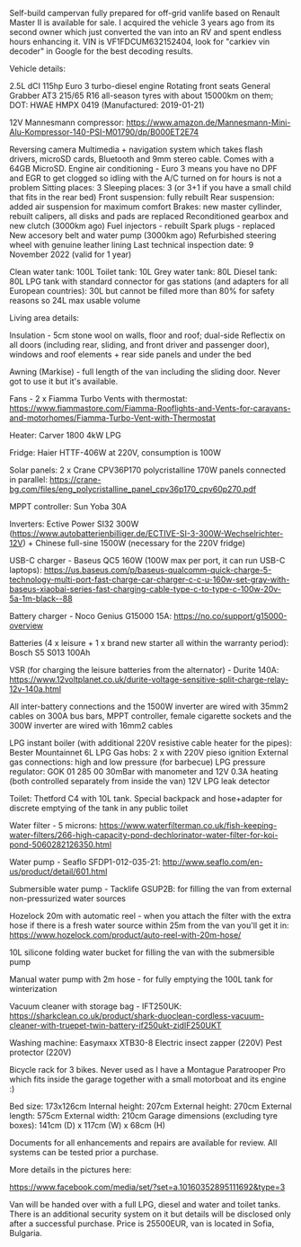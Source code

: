 Self-build campervan fully prepared for off-grid vanlife based on Renault Master II is available for sale. I acquired the vehicle 3 years ago from its second owner which just converted the van into an RV and spent endless hours enhancing it. VIN is VF1FDCUM632152404, look for "carkiev vin decoder" in Google for the best decoding results.

Vehicle details:

2.5L dCI 115hp Euro 3 turbo-diesel engine
Rotating front seats
General Grabber AT3 215/65 R16 all-season tyres with about 15000km on them; DOT: HWAE HMPX 0419 (Manufactured: 2019-01-21)

12V Mannesmann compressor: https://www.amazon.de/Mannesmann-Mini-Alu-Kompressor-140-PSI-M01790/dp/B000ET2E74

Reversing camera
Multimedia + navigation system which takes flash drivers, microSD cards, Bluetooth and 9mm stereo cable. Comes with a 64GB MicroSD.
Engine air conditioning - Euro 3 means you have no DPF and EGR to get clogged so idling with the A/C turned on for hours is not a problem
Sitting places: 3
Sleeping places: 3 (or 3+1 if you have a small child that fits in the rear bed)
Front suspension: fully rebuilt
Rear suspension: added air suspension for maximum comfort
Brakes: new master cyllinder, rebuilt calipers, all disks and pads are replaced
Reconditioned gearbox and new clutch (3000km ago)
Fuel injectors - rebuilt
Spark plugs - replaced
New accesory belt and water pump (3000km ago)
Refurbished steering wheel with genuine leather lining
Last technical inspection date: 9 November 2022 (valid for 1 year)

Clean water tank: 100L
Toilet tank: 10L
Grey water tank: 80L
Diesel tank: 80L
LPG tank with standard connector for gas stations (and adapters for all European countries): 30L but cannot be filled more than 80% for safety reasons so 24L max usable volume

Living area details:

Insulation - 5cm stone wool on walls, floor and roof; dual-side Reflectix on all doors (including rear, sliding, and front driver and passenger door), windows and roof elements + rear side panels and under the bed

Awning (Markise) - full length of the van including the sliding door. Never got to use it but it's available.

Fans - 2 x Fiamma Turbo Vents with thermostat: https://www.fiammastore.com/Fiamma-Rooflights-and-Vents-for-caravans-and-motorhomes/Fiamma-Turbo-Vent-with-Thermostat

Heater: Carver 1800 4kW LPG

Fridge: Haier HTTF-406W at 220V, consumption is 100W

Solar panels: 2 x Crane CPV36P170 polycristalline 170W panels connected in parallel: https://crane-bg.com/files/eng_polycristalline_panel_cpv36p170_cpv60p270.pdf

MPPT controller: Sun Yoba 30A

Inverters: Ective Power SI32 300W (https://www.autobatterienbilliger.de/ECTIVE-SI-3-300W-Wechselrichter-12V) + Chinese full-sine 1500W (necessary for the 220V fridge)

USB-C charger - Baseus QC5 160W (100W max per port, it can run USB-C laptops): https://us.baseus.com/p/baseus-qualcomm-quick-charge-5-technology-multi-port-fast-charge-car-charger-c-c-u-160w-set-gray-with-baseus-xiaobai-series-fast-charging-cable-type-c-to-type-c-100w-20v-5a-1m-black--88

Battery charger - Noco Genius G15000 15A: https://no.co/support/g15000-overview

Batteries (4 x leisure + 1 x brand new starter all within the warranty period): Bosch S5 S013 100Ah

VSR (for charging the leisure batteries from the alternator) - Durite 140A: https://www.12voltplanet.co.uk/durite-voltage-sensitive-split-charge-relay-12v-140a.html

All inter-battery connections and the 1500W inverter are wired with 35mm2 cables on 300A bus bars, MPPT controller, female cigarette sockets and the 300W inverter are wired with 16mm2 cables

LPG instant boiler (with additional 220V resistive cable heater for the pipes): Bester Mountainnet 6L LPG
Gas hobs: 2 x with 220V pieso ignition
External gas connections: high and low pressure (for barbecue)
LPG pressure regulator: GOK 01 285 00 30mBar with manometer and 12V 0.3A heating (both controlled separately from inside the van)
12V LPG leak detector

Toilet: Thetford C4 with 10L tank. Special backpack and hose+adapter for discrete emptying of the tank in any public toilet

Water filter - 5 microns: https://www.waterfilterman.co.uk/fish-keeping-water-filters/266-high-capacity-pond-dechlorinator-water-filter-for-koi-pond-5060282126350.html

Water pump - Seaflo SFDP1-012-035-21: http://www.seaflo.com/en-us/product/detail/601.html

Submersible water pump - Tacklife GSUP2B: for filling the van from external non-pressurized water sources

Hozelock 20m with automatic reel - when you attach the filter with the extra hose if there is a fresh water source within 25m from the van you'll get it in: https://www.hozelock.com/product/auto-reel-with-20m-hose/

10L silicone folding water bucket for filling the van with the submersible pump

Manual water pump with 2m hose - for fully emptying the 100L tank for winterization 

Vacuum cleaner with storage bag - IFT250UK: https://sharkclean.co.uk/product/shark-duoclean-cordless-vacuum-cleaner-with-truepet-twin-battery-if250ukt-zidIF250UKT

Washing machine: Easymaxx XTB30-8
Electric insect zapper (220V)
Pest protector (220V)

Bicycle rack for 3 bikes. Never used as I have a Montague Paratrooper Pro which fits inside the garage together with a small motorboat and its engine :)

Bed size: 173x126cm
Internal height: 207cm
External height: 270cm
External length: 575cm
External width: 210cm
Garage dimensions (excluding tyre boxes): 141cm (D) x 117cm (W) x 68cm (H)

Documents for all enhancements and repairs are available for review. All systems can be tested prior a purchase.

More details in the pictures here:

https://www.facebook.com/media/set/?set=a.10160352895111692&type=3

Van will be handed over with a full LPG, diesel and water and toilet tanks. There is an additional security system on it but details will be disclosed only after a successful purchase. Price is 25500EUR, van is located in Sofia, Bulgaria.
